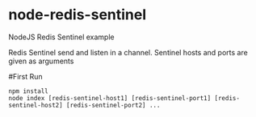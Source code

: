 # node-redis-sentinel
NodeJS Redis Sentinel example

Redis Sentinel send and listen in a channel.
Sentinel hosts and ports are given as arguments 

#First Run

```
npm install
node index [redis-sentinel-host1] [redis-sentinel-port1] [redis-sentinel-host2] [redis-sentinel-port2] ...
```

